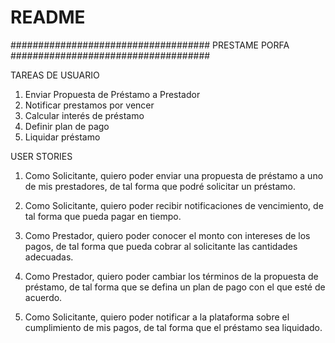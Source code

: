 # README

####################################
PRESTAME PORFA
####################################

TAREAS DE USUARIO

1. Enviar Propuesta de Préstamo a Prestador
2. Notificar prestamos por vencer
3. Calcular interés de préstamo
4. Definir plan de pago
5. Liquidar préstamo



USER STORIES

1. Como Solicitante, quiero poder enviar una propuesta de préstamo a uno de mis prestadores, de tal forma que podré solicitar un préstamo.

2. Como Solicitante, quiero poder recibir notificaciones de vencimiento, de tal forma que pueda pagar en tiempo.

3. Como Prestador, quiero poder conocer el monto con intereses de los pagos, de tal forma que pueda cobrar al solicitante las cantidades adecuadas.

4. Como Prestador, quiero poder cambiar los términos de la propuesta de préstamo, de tal forma que se defina un plan de pago con el que esté de acuerdo.

5. Como Solicitante, quiero poder notificar a la plataforma sobre el cumplimiento de mis pagos, de tal forma que el préstamo sea liquidado.
